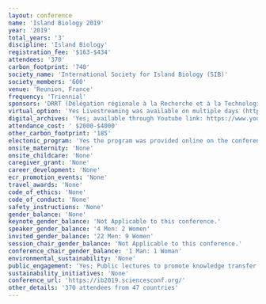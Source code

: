 ```yaml
---
layout: conference 
name: 'Island Biology 2019'
year: '2019'
total_years: '3'
discipline: 'Island Biology'
registration_fee: '$163-$434'
attendees: '370'
carbon_footprint: '740'
society_name: 'International Society for Island Biology (SIB)'
society_members: '600'
venue: 'Reunion, France'
frequency: 'Triennial'
sponsors: 'DRRT (Délégation régionale à la Recherche et à la Technologie), PNRun(National Park of La Réunion), DEAL (Direction Régionale de lEnvironnement, de lAménagement et du Logement), Région Réunion(Regional council of La Réunion Direction de lEnergie, de lEconomie Circulaire et de la Biodiversité), Interreg V(Cooperation European Fund Interreg V - Région Réunion), TAAF (Terres Australes et Antarctiques Françaises), Nexa (Regional agency for development, investment and innovation), UMR PVBMT(UMR Peuplements végétaux et bio agresseurs en milieu tropical), CNRS - INEE(National Center for Scientific Research - National Institute for Ecology and Evolutio), IRD (Research Institute for Development), MétéoFrance(Meteorological services), OSUR (Observatoire des Sciences de lUnivers - Réunion), CIRAD (International Center for Research in Agriculture and Development), OMNCG (Observatory for Natural Ecosystems and Global Changes (Research federation, University of La Réunion), AirFrance KLM Airline, BIOST(Research federation "BioSecurity in Tropical Systems"), Air Austral Airline, Vahatra (Malagasy assocation for biological conservation and education), Frontiers of Biogeography (Frontiers of Biogeography (FoB) is the scientific magazine of the International Biogeography Society (IBS, www.biogeography.org)), Pensoft(Pensoft is an independent academic publishing company.), Facultés des Sciences et Technologies, Université de La Réunion, Service Reprographie (Université de La Réunion), University service for document printing and copying, Biotope, Bureau détudes environnementales'
virtual_option: 'Yes Livestreaming was available on multiple days (https://www.youtube.com/results?search_query=universitpercentC3percentA9+de+la+rpercentC3percentA9union)'
digital_archives: 'Yes; available through Youtube link: https://www.youtube.com/watch?v=91svPnFoiIg&list=PLJnvUWYNCYAb8ngTsYQxdFNW1HbVd-1Aj&index=2&t=0s '
attendance_cost: ' $2000-$4000'
other_carbon_footprint: '185'
electonic_program: 'Yes the program was provided online on the conference website.'
onsite_maternity: 'None'
onsite_childcare: 'None'
caregiver_grant: 'None'
career_development: 'None'
ecr_promotion_events: 'None'
travel_awards: 'None'
code_of_ethics: 'None'
code_of_conduct: 'None'
safety_instructions: 'None'
gender_balance: 'None'
keynote_gender_balance: 'Not Applicable to this conference.'
speaker_gender_balance: '4 Men: 2 Women'
invited_gender_balance: '22 Men: 9 Women'
session_chair_gender_balance: 'Not Applicable to this conference.'
conference_chair_gender_balance: '1 Man: 1 Woman'
environmental_sustainability: 'None'
public_engagement: 'Yes; Public lectures to promote knowledge transfer on conservation inititives https://ib2019.sciencesconf.org/resource/page/id/21'
sustainability_initiatives: 'None'
conference_url: 'https://ib2019.sciencesconf.org/'
other_details: '370 attendees from 47 countries'
---
```

